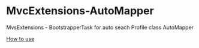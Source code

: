 MvcExtensions-AutoMapper
========================

MvsExtensions - BootstrapperTask  for auto seach Profile class AutoMapper

[How to use](/MvcExtensions-AutoMapper/wiki/how-to-use)